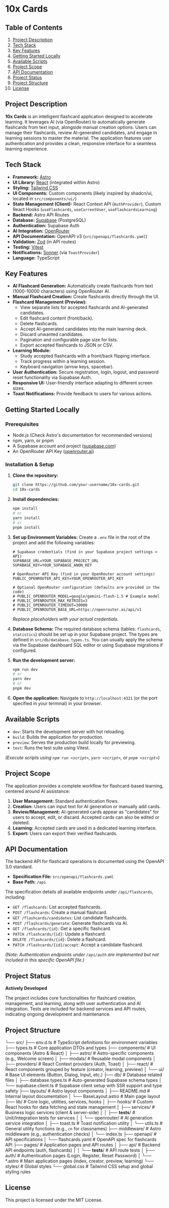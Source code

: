 # 10x Cards

## Table of Contents

1.  [Project Description](#project-description)
2.  [Tech Stack](#tech-stack)
3.  [Key Features](#key-features)
4.  [Getting Started Locally](#getting-started-locally)
5.  [Available Scripts](#available-scripts)
6.  [Project Scope](#project-scope)
7.  [API Documentation](#api-documentation)
8.  [Project Status](#project-status)
9.  [Project Structure](#project-structure)
10. [License](#license)

## Project Description

**10x Cards** is an intelligent flashcard application designed to accelerate learning. It leverages AI (via OpenRouter) to automatically generate flashcards from text input, alongside manual creation options. Users can manage their flashcards, review AI-generated candidates, and engage in learning sessions to master the material. The application features user authentication and provides a clean, responsive interface for a seamless learning experience.

## Tech Stack

*   **Framework:** [Astro](https://astro.build/)
*   **UI Library:** [React](https://reactjs.org/) (integrated within Astro)
*   **Styling:** [Tailwind CSS](https://tailwindcss.com/)
*   **UI Components:** Custom components (likely inspired by shadcn/ui, located in `src/components/ui/`)
*   **State Management (Client):** React Context API (`AuthProvider`), Custom React Hooks (`useFlashcards`, `useCurrentUser`, `useFlashcardsLearning`)
*   **Backend:** Astro API Routes
*   **Database:** [Supabase](https://supabase.io/) (PostgreSQL)
*   **Authentication:** Supabase Auth
*   **AI Integration:** [OpenRouter](https://openrouter.ai/)
*   **API Documentation:** OpenAPI v3 (`src/openapi/flashcards.yaml`)
*   **Validation:** [Zod](https://zod.dev/) (in API routes)
*   **Testing:** [Vitest](https://vitest.dev/)
*   **Notifications:** [Sonner](https://sonner.emilkowal.ski/) (via `ToastProvider`)
*   **Language:** TypeScript

## Key Features

*   **AI Flashcard Generation:** Automatically create flashcards from text (1000-10000 characters) using OpenRouter AI.
*   **Manual Flashcard Creation:** Create flashcards directly through the UI.
*   **Flashcard Management (Preview):**
    *   View separate lists for accepted flashcards and AI-generated candidates.
    *   Edit flashcard content (front/back).
    *   Delete flashcards.
    *   Accept AI-generated candidates into the main learning deck.
    *   Discard unwanted candidates.
    *   Pagination and configurable page size for lists.
    *   Export accepted flashcards to JSON or CSV.
*   **Learning Module:**
    *   Study accepted flashcards with a front/back flipping interface.
    *   Track progress within a learning session.
    *   Keyboard navigation (arrow keys, spacebar).
*   **User Authentication:** Secure registration, login, logout, and password reset functionality via Supabase Auth.
*   **Responsive UI:** User-friendly interface adapting to different screen sizes.
*   **Toast Notifications:** Provide feedback to users for various actions.

## Getting Started Locally

### Prerequisites

*   Node.js (Check Astro's documentation for recommended versions)
*   npm, yarn, or pnpm
*   A Supabase account and project ([supabase.com](https://supabase.com/))
*   An OpenRouter API Key ([openrouter.ai](https://openrouter.ai/))

### Installation & Setup

1.  **Clone the repository:**
    ```bash
    git clone https://github.com/your-username/10x-cards.git
    cd 10x-cards
    ```

2.  **Install dependencies:**
    ```bash
    npm install
    # or
    yarn install
    # or
    pnpm install
    ```

3.  **Set up Environment Variables:**
    Create a `.env` file in the root of the project and add the following variables:

    ```dotenv
    # Supabase credentials (find in your Supabase project settings > API)
    SUPABASE_URL=YOUR_SUPABASE_PROJECT_URL
    SUPABASE_KEY=YOUR_SUPABASE_ANON_KEY

    # OpenRouter API Key (find in your OpenRouter account settings)
    PUBLIC_OPENROUTER_API_KEY=YOUR_OPENROUTER_API_KEY

    # Optional OpenRouter configuration (defaults are provided in the code)
    # PUBLIC_OPENROUTER_MODEL=google/gemini-flash-1.5 # Example model
    # PUBLIC_OPENROUTER_MAX_RETRIES=3
    # PUBLIC_OPENROUTER_TIMEOUT=30000
    # PUBLIC_OPENROUTER_BASE_URL=https://openrouter.ai/api/v1
    ```
    *Replace placeholders with your actual credentials.*

4.  **Database Schema:**
    The required database schema (tables: `flashcards`, `statistics`) should be set up in your Supabase project. The types are defined in `src/db/database.types.ts`. You can usually apply the schema via the Supabase dashboard SQL editor or using Supabase migrations if configured.

5.  **Run the development server:**
    ```bash
    npm run dev
    # or
    yarn dev
    # or
    pnpm dev
    ```

6.  **Open the application:**
    Navigate to `http://localhost:4321` (or the port specified in your terminal) in your browser.

## Available Scripts

*   `dev`: Starts the development server with hot reloading.
*   `build`: Builds the application for production.
*   `preview`: Serves the production build locally for previewing.
*   `test`: Runs the test suite using Vitest.

*(Execute scripts using `npm run <script>`, `yarn <script>`, or `pnpm <script>`)*

## Project Scope

The application provides a complete workflow for flashcard-based learning, centered around AI assistance:

1.  **User Management:** Standard authentication flows.
2.  **Creation:** Users can input text for AI generation or manually add cards.
3.  **Review/Management:** AI-generated cards appear as "candidates" for users to accept, edit, or discard. Accepted cards can also be edited or deleted.
4.  **Learning:** Accepted cards are used in a dedicated learning interface.
5.  **Export:** Users can export their verified flashcards.

## API Documentation

The backend API for flashcard operations is documented using the OpenAPI 3.0 standard.

*   **Specification File:** `src/openapi/flashcards.yaml`
*   **Base Path:** `/api`

The specification details all available endpoints under `/api/flashcards`, including:
*   `GET /flashcards`: List accepted flashcards.
*   `POST /flashcards`: Create a manual flashcard.
*   `GET /flashcards/candidates`: List candidate flashcards.
*   `POST /flashcards/generate`: Generate flashcards via AI.
*   `GET /flashcards/{id}`: Get a specific flashcard.
*   `PATCH /flashcards/{id}`: Update a flashcard.
*   `DELETE /flashcards/{id}`: Delete a flashcard.
*   `PATCH /flashcards/{id}/accept`: Accept a candidate flashcard.

*(Note: Authentication endpoints under `/api/auth` are implemented but not included in this specific OpenAPI file.)*

## Project Status

**Actively Developed**

The project includes core functionalities for flashcard creation, management, and learning, along with user authentication and AI integration. Tests are included for backend services and API routes, indicating ongoing development and maintenance.

## Project Structure


└── src/
    ├── env.d.ts             # TypeScript definitions for environment variables
    ├── types.ts             # Core application DTOs and types
    ├── components/          # UI components (Astro & React)
    │   ├── astro/           # Astro-specific components (e.g., Welcome screen)
    │   ├── modals/          # Reusable modal components
    │   ├── providers/       # React Context providers (Auth, Toast)
    │   ├── react/           # React components grouped by feature (creator, learning, preview)
    │   └── ui/              # Base UI elements (Button, Dialog, Input, etc.)
    ├── db/                  # Database related files
    │   ├── database.types.ts # Auto-generated Supabase schema types
    │   └── supabase.client.ts # Supabase client setup with SSR support and type safety
    ├── layouts/             # Astro layout components
    │   ├── README.md        # Internal layout documentation
    │   └── BaseLayout.astro # Main page layout
    ├── lib/                 # Core logic, utilities, services, hooks
    │   ├── hooks/           # Custom React hooks for data fetching and state management
    │   ├── services/        # Business logic services (client & server-side)
    │   │   ├── __tests__/   # Unit/Integration tests for services
    │   │   └── openrouter/  # AI generation service integration
    │   ├── toast.ts         # Toast notification utility
    │   └── utils.ts         # General utility functions (e.g., `cn` for classnames)
    ├── middleware/          # Astro middleware (e.g., authentication checks)
    │   └── index.ts
    ├── openapi/             # API specifications
    │   └── flashcards.yaml  # OpenAPI spec for flashcards API
    ├── pages/               # Application pages and API routes
    │   ├── api/             # Backend API endpoints (auth, flashcards)
    │   │   └── __tests__/   # API route tests
    │   ├── auth/            # Authentication pages (Login, Register, Reset Password)
    │   └── *.astro          # Main application pages (index, creator, preview, learning)
    └── styles/              # Global styles
        └── global.css       # Tailwind CSS setup and global styling rules


## License

This project is licensed under the MIT License. 
